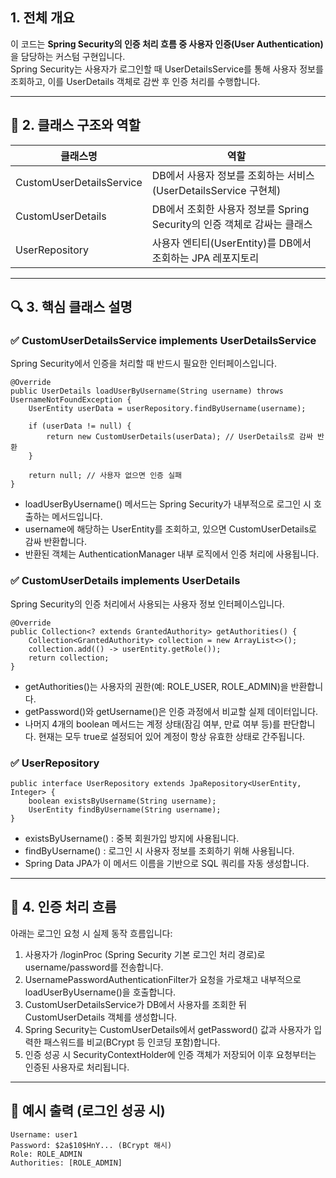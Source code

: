 ## 1\. 전체 개요

이 코드는 **Spring Security의 인증 처리 흐름 중 사용자 인증(User Authentication)** 을 담당하는 커스텀 구현입니다.  
Spring Security는 사용자가 로그인할 때 UserDetailsService를 통해 사용자 정보를 조회하고, 이를 UserDetails 객체로 감싼 후 인증 처리를 수행합니다.

---

## 🧩 2. 클래스 구조와 역할



| 클래스명 | 역할 |
| --- | --- |
| CustomUserDetailsService | DB에서 사용자 정보를 조회하는 서비스 (UserDetailsService 구현체) |
| CustomUserDetails | DB에서 조회한 사용자 정보를 Spring Security의 인증 객체로 감싸는 클래스 |
| UserRepository | 사용자 엔티티(UserEntity)를 DB에서 조회하는 JPA 레포지토리 |

---

## 🔍 3. 핵심 클래스 설명

### ✅ CustomUserDetailsService implements UserDetailsService

Spring Security에서 인증을 처리할 때 반드시 필요한 인터페이스입니다.

```
@Override
public UserDetails loadUserByUsername(String username) throws UsernameNotFoundException {
    UserEntity userData = userRepository.findByUsername(username);

    if (userData != null) {
        return new CustomUserDetails(userData); // UserDetails로 감싸 반환
    }

    return null; // 사용자 없으면 인증 실패
}
```

-   loadUserByUsername() 메서드는 Spring Security가 내부적으로 로그인 시 호출하는 메서드입니다.
-   username에 해당하는 UserEntity를 조회하고, 있으면 CustomUserDetails로 감싸 반환합니다.
-   반환된 객체는 AuthenticationManager 내부 로직에서 인증 처리에 사용됩니다.

### ✅ CustomUserDetails implements UserDetails

Spring Security의 인증 처리에서 사용되는 사용자 정보 인터페이스입니다.

```
@Override
public Collection<? extends GrantedAuthority> getAuthorities() {
    Collection<GrantedAuthority> collection = new ArrayList<>();
    collection.add(() -> userEntity.getRole());
    return collection;
}
```

-   getAuthorities()는 사용자의 권한(예: ROLE\_USER, ROLE\_ADMIN)을 반환합니다.
-   getPassword()와 getUsername()은 인증 과정에서 비교할 실제 데이터입니다.
-   나머지 4개의 boolean 메서드는 계정 상태(잠김 여부, 만료 여부 등)를 판단합니다. 현재는 모두 true로 설정되어 있어 계정이 항상 유효한 상태로 간주됩니다.

### ✅ UserRepository

```
public interface UserRepository extends JpaRepository<UserEntity, Integer> {
    boolean existsByUsername(String username);
    UserEntity findByUsername(String username);
}
```

-   existsByUsername() : 중복 회원가입 방지에 사용됩니다.
-   findByUsername() : 로그인 시 사용자 정보를 조회하기 위해 사용됩니다.
-   Spring Data JPA가 이 메서드 이름을 기반으로 SQL 쿼리를 자동 생성합니다.

---

## 🧠 4. 인증 처리 흐름

아래는 로그인 요청 시 실제 동작 흐름입니다:

1.  사용자가 /loginProc (Spring Security 기본 로그인 처리 경로)로 username/password를 전송합니다.
2.  UsernamePasswordAuthenticationFilter가 요청을 가로채고 내부적으로 loadUserByUsername()을 호출합니다.
3.  CustomUserDetailsService가 DB에서 사용자를 조회한 뒤 CustomUserDetails 객체를 생성합니다.
4.  Spring Security는 CustomUserDetails에서 getPassword() 값과 사용자가 입력한 패스워드를 비교(BCrypt 등 인코딩 포함)합니다.
5.  인증 성공 시 SecurityContextHolder에 인증 객체가 저장되어 이후 요청부터는 인증된 사용자로 처리됩니다.

---

## 🧾 예시 출력 (로그인 성공 시)

```
Username: user1
Password: $2a$10$HnY... (BCrypt 해시)
Role: ROLE_ADMIN
Authorities: [ROLE_ADMIN]
```